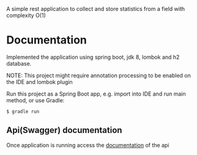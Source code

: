 A simple rest application to collect and store statistics from a field with complexity O(1)

# Documentation

Implemented the application using spring boot, jdk 8, lombok and h2 database.

NOTE: This project might require annotation processing to be enabled on the IDE and lombok plugin

Run this project as a Spring Boot app, e.g. import into IDE and run
main method, or use Gradle:

```
$ gradle run
```

## Api(Swagger) documentation

Once application is running access the [documentation](http://localhost:8080/v2/api-docs) of the api
